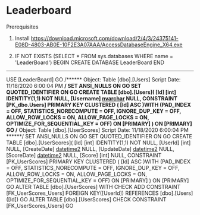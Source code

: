 # Leaderboard
Prerequisites

1) Install https://download.microsoft.com/download/2/4/3/24375141-E08D-4803-AB0E-10F2E3A07AAA/AccessDatabaseEngine_X64.exe

2) IF NOT EXISTS (SELECT * FROM sys.databases WHERE name = 'LeaderBoard')
  BEGIN
    CREATE DATABASE LeaderBoard
  END
  ------------------------------------------------------------------
USE [LeaderBoard]
GO
/****** Object:  Table [dbo].[Users]    Script Date: 11/18/2020 6:00:04 PM ******/
SET ANSI_NULLS ON
GO
SET QUOTED_IDENTIFIER ON
GO
CREATE TABLE [dbo].[Users](
	[Id] [int] IDENTITY(1,1) NOT NULL,
	[Username] [nvarchar](100) NULL,
 CONSTRAINT [PK_dbo.Users] PRIMARY KEY CLUSTERED 
(
	[Id] ASC
)WITH (PAD_INDEX = OFF, STATISTICS_NORECOMPUTE = OFF, IGNORE_DUP_KEY = OFF, ALLOW_ROW_LOCKS = ON, ALLOW_PAGE_LOCKS = ON, OPTIMIZE_FOR_SEQUENTIAL_KEY = OFF) ON [PRIMARY]
) ON [PRIMARY]
GO
/****** Object:  Table [dbo].[UserScores]    Script Date: 11/18/2020 6:00:04 PM ******/
SET ANSI_NULLS ON
GO
SET QUOTED_IDENTIFIER ON
GO
CREATE TABLE [dbo].[UserScores](
	[Id] [int] IDENTITY(1,1) NOT NULL,
	[UserId] [int] NULL,
	[CreateDate] [datetime2](7) NULL,
	[UpdateDate] [datetime2](7) NULL,
	[ScoreDate] [datetime2](7) NULL,
	[Score] [int] NULL,
 CONSTRAINT [PK_UserScores] PRIMARY KEY CLUSTERED 
(
	[Id] ASC
)WITH (PAD_INDEX = OFF, STATISTICS_NORECOMPUTE = OFF, IGNORE_DUP_KEY = OFF, ALLOW_ROW_LOCKS = ON, ALLOW_PAGE_LOCKS = ON, OPTIMIZE_FOR_SEQUENTIAL_KEY = OFF) ON [PRIMARY]
) ON [PRIMARY]
GO
ALTER TABLE [dbo].[UserScores]  WITH CHECK ADD  CONSTRAINT [FK_UserScores_Users] FOREIGN KEY([UserId])
REFERENCES [dbo].[Users] ([Id])
GO
ALTER TABLE [dbo].[UserScores] CHECK CONSTRAINT [FK_UserScores_Users]
GO
